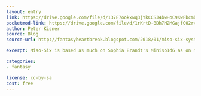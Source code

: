 ```yaml
---
layout: entry
link: https://drive.google.com/file/d/137E7ookxwq3jYkCCSJ4bwHoC9KwFbcmb/view
pocketmod-link: https://drive.google.com/file/d/1rKrtD-BDh7M2MGajfC02rvfk22rLCMMH/view
author: Peter Kisner
source: Blog
source-url: http://fantasyheartbreak.blogspot.com/2018/01/miso-six-system.html

excerpt: Miso-Six is based as much on Sophia Brandt's Miniso1d6 as on minimald6 itself. But should retain rough compatibility with all similar systems.

categories:
- fantasy

license: cc-by-sa
cost: free
---
```

